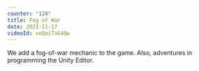 ```yaml
---
counter: "128"
title: Fog of War
date: 2021-11-17
videoId: xnQoiTaG4Qw
---
```


We add a fog-of-war mechanic to the game. Also, adventures in programming the Unity Editor.